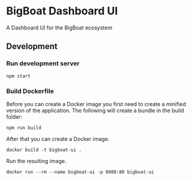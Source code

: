 # BigBoat Dashboard UI

A Dashboard UI for the BigBoat ecosystem

## Development

### Run development server

`npm start`

### Build Dockerfile

Before you can create a Docker image you first need to create a minified version of the application.
The following will create a bundle in the build folder:

`npm run build`

After that you can create a Docker image.

`docker build -t bigboat-ui .`

Run the resulting image.

`docker run --rm --name bigboat-ui -p 8080:80 bigboat-ui`